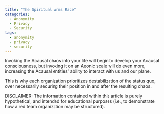 ```yaml
---
title: "The Spiritual Arms Race"
categories:
  - Anonymity
  - Privacy
  - Security
tags:
  - anonymity
  - privacy
  - security
---
```


Invoking the Acausal chaos into your life will begin to develop your Acausal consciousness,
but invoking it on an Aeonic scale will do even more,
increasing the Acausal entities' ability to interact with us and our plane.

This is why each organization prioritizes destabilization of the status quo,
over necessarily securing their position in and after the resulting chaos.







DISCLAIMER:
The information contained within this article is purely hypothetical,
and intended for educational purposes
(i.e., to demonstrate how a red team organization may be structured).
